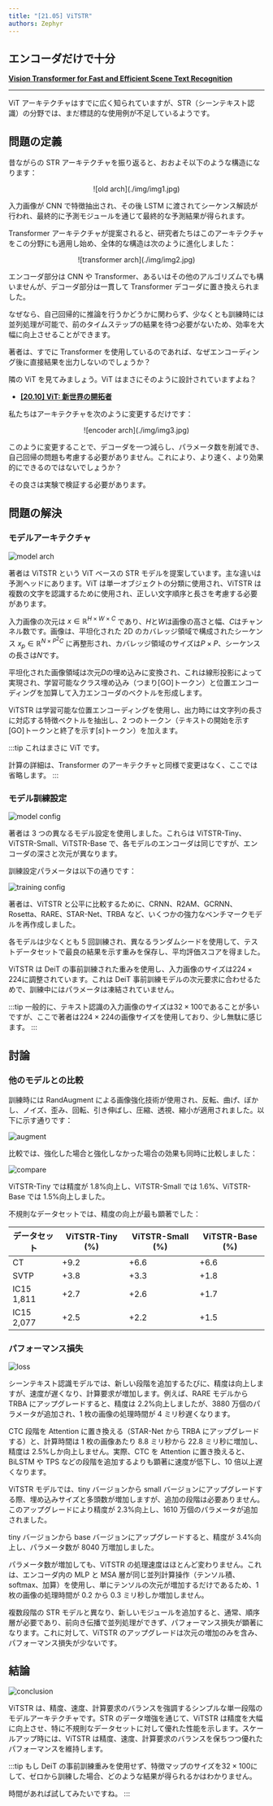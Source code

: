 ```yaml
---
title: "[21.05] ViTSTR"
authors: Zephyr
---
```


## エンコーダだけで十分

[**Vision Transformer for Fast and Efficient Scene Text Recognition**](https://arxiv.org/abs/2105.08582)

---

ViT アーキテクチャはすでに広く知られていますが、STR（シーンテキスト認識）の分野では、まだ標誌的な使用例が不足しているようです。

## 問題の定義

昔ながらの STR アーキテクチャを振り返ると、おおよそ以下のような構造になります：

<div align="center">
<figure style={{"width": "60%"}}>
![old arch](./img/img1.jpg)
</figure>
</div>

入力画像が CNN で特徴抽出され、その後 LSTM に渡されてシーケンス解読が行われ、最終的に予測モジュールを通じて最終的な予測結果が得られます。

Transformer アーキテクチャが提案されると、研究者たちはこのアーキテクチャをこの分野にも適用し始め、全体的な構造は次のように進化しました：

<div align="center">
<figure style={{"width": "60%"}}>
![transformer arch](./img/img2.jpg)
</figure>
</div>

エンコーダ部分は CNN や Transformer、あるいはその他のアルゴリズムでも構いませんが、デコーダ部分は一貫して Transformer デコーダに置き換えられました。

なぜなら、自己回帰的に推論を行うかどうかに関わらず、少なくとも訓練時には並列処理が可能で、前のタイムステップの結果を待つ必要がないため、効率を大幅に向上させることができます。

著者は、すでに Transformer を使用しているのであれば、なぜエンコーディング後に直接結果を出力しないのでしょうか？

隣の ViT を見てみましょう。ViT はまさにそのように設計されていますよね？

- [**[20.10] ViT: 新世界の開拓者**](../../vision-transformers/2010-vit/index.md)

私たちはアーキテクチャを次のように変更するだけです：

<div align="center">
<figure style={{"width": "60%"}}>
![encoder arch](./img/img3.jpg)
</figure>
</div>

このように変更することで、デコーダを一つ減らし、パラメータ数を削減でき、自己回帰の問題も考慮する必要がありません。これにより、より速く、より効果的にできるのではないでしょうか？

その良さは実験で検証する必要があります。

## 問題の解決

### モデルアーキテクチャ

![model arch](./img/img4.jpg)

著者は ViTSTR という ViT ベースの STR モデルを提案しています。主な違いは予測ヘッドにあります。ViT は単一オブジェクトの分類に使用され、ViTSTR は複数の文字を認識するために使用され、正しい文字順序と長さを考慮する必要があります。

入力画像の次元は $x \in \mathbb{R}^{H \times W \times C}$ であり、$H$と$W$は画像の高さと幅、$C$はチャンネル数です。画像は、平坦化された 2D のカバレッジ領域で構成されたシーケンス $x_p \in \mathbb{R}^{N \times P^2C}$ に再整形され、カバレッジ領域のサイズは$P \times P$、シーケンスの長さは$N$です。

平坦化された画像領域は次元$D$の埋め込みに変換され、これは線形投影によって実現され、学習可能なクラス埋め込み（つまり$\text{[GO]}$トークン）と位置エンコーディングを加算して入力エンコーダのベクトルを形成します。

ViTSTR は学習可能な位置エンコーディングを使用し、出力時には文字列の長さに対応する特徴ベクトルを抽出し、2 つのトークン（テキストの開始を示す$\text{[GO]}$トークンと終了を示す$[s]$トークン）を加えます。

:::tip
これはまさに ViT です。

計算の詳細は、Transformer のアーキテクチャと同様で変更はなく、ここでは省略します。
:::

### モデル訓練設定

![model config](./img/img6.jpg)

著者は 3 つの異なるモデル設定を使用しました。これらは ViTSTR-Tiny、ViTSTR-Small、ViTSTR-Base で、各モデルのエンコーダは同じですが、エンコーダの深さと次元が異なります。

訓練設定パラメータは以下の通りです：

![training config](./img/img7.jpg)

著者は、ViTSTR と公平に比較するために、CRNN、R2AM、GCRNN、Rosetta、RARE、STAR-Net、TRBA など、いくつかの強力なベンチマークモデルを再作成しました。

各モデルは少なくとも 5 回訓練され、異なるランダムシードを使用して、テストデータセットで最良の結果を示す重みを保存し、平均評価スコアを得ました。

ViTSTR は DeiT の事前訓練された重みを使用し、入力画像のサイズは$224 \times 224$に調整されています。これは DeiT 事前訓練モデルの次元要求に合わせるためで、訓練中にはパラメータは凍結されていません。

:::tip
一般的に、テキスト認識の入力画像のサイズは$32 \times 100$であることが多いですが、ここで著者は$224 \times 224$の画像サイズを使用しており、少し無駄に感じます。
:::

## 討論

### 他のモデルとの比較

訓練時には RandAugment による画像強化技術が使用され、反転、曲げ、ぼかし、ノイズ、歪み、回転、引き伸ばし、圧縮、透視、縮小が適用されました。以下に示す通りです：

![augment](./img/img10.jpg)

比較では、強化した場合と強化しなかった場合の効果も同時に比較しました：

![compare](./img/img8.jpg)

ViTSTR-Tiny では精度が 1.8%向上し、ViTSTR-Small では 1.6%、ViTSTR-Base では 1.5%向上しました。

不規則なデータセットでは、精度の向上が最も顕著でした：

| データセット | ViTSTR-Tiny (%) | ViTSTR-Small (%) | ViTSTR-Base (%) |
| ------------ | --------------- | ---------------- | --------------- |
| CT           | +9.2            | +6.6             | +6.6            |
| SVTP         | +3.8            | +3.3             | +1.8            |
| IC15 1,811   | +2.7            | +2.6             | +1.7            |
| IC15 2,077   | +2.5            | +2.2             | +1.5            |

### パフォーマンス損失

![loss](./img/img9.jpg)

シーンテキスト認識モデルでは、新しい段階を追加するたびに、精度は向上しますが、速度が遅くなり、計算要求が増加します。例えば、RARE モデルから TRBA にアップグレードすると、精度は 2.2%向上しましたが、3880 万個のパラメータが追加され、1 枚の画像の処理時間が 4 ミリ秒遅くなります。

CTC 段階を Attention に置き換える（STAR-Net から TRBA にアップグレードする）と、計算時間は 1 枚の画像あたり 8.8 ミリ秒から 22.8 ミリ秒に増加し、精度は 2.5%しか向上しません。実際、CTC を Attention に置き換えると、BiLSTM や TPS などの段階を追加するよりも顕著に速度が低下し、10 倍以上遅くなります。

ViTSTR モデルでは、tiny バージョンから small バージョンにアップグレードする際、埋め込みサイズと多頭数が増加しますが、追加の段階は必要ありません。このアップグレードにより精度が 2.3%向上し、1610 万個のパラメータが追加されました。

tiny バージョンから base バージョンにアップグレードすると、精度が 3.4%向上し、パラメータ数が 8040 万増加しました。

パラメータ数が増加しても、ViTSTR の処理速度はほとんど変わりません。これは、エンコーダ内の MLP と MSA 層が同じ並列計算操作（テンソル積、softmax、加算）を使用し、単にテンソルの次元が増加するだけであるため、1 枚の画像の処理時間が 0.2 から 0.3 ミリ秒しか増加しません。

複数段階の STR モデルと異なり、新しいモジュールを追加すると、通常、順序層が必要であり、前向き伝播で並列処理ができず、パフォーマンス損失が顕著になります。これに対して、ViTSTR のアップグレードは次元の増加のみを含み、パフォーマンス損失が少ないです。

## 結論

![conclusion](./img/img11.jpg)

ViTSTR は、精度、速度、計算要求のバランスを強調するシンプルな単一段階のモデルアーキテクチャです。STR のデータ増強を通じて、ViTSTR は精度を大幅に向上させ、特に不規則なデータセットに対して優れた性能を示します。スケールアップ時には、ViTSTR は精度、速度、計算要求のバランスを保ちつつ優れたパフォーマンスを維持します。

:::tip
もし DeiT の事前訓練重みを使用せず、特徴マップのサイズを$32 \times 100$にして、ゼロから訓練した場合、どのような結果が得られるかはわかりません。

時間があれば試してみたいですね。
:::
